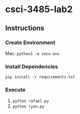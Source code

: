 # csci-3485-lab2
## Instructions
### Create Environment
Mac: `python3 -m venv env`
### Install Dependencies
`pip install -r requirements.txt`
### Execute
1. `python rafael.py`
2. `python ryan.py`
